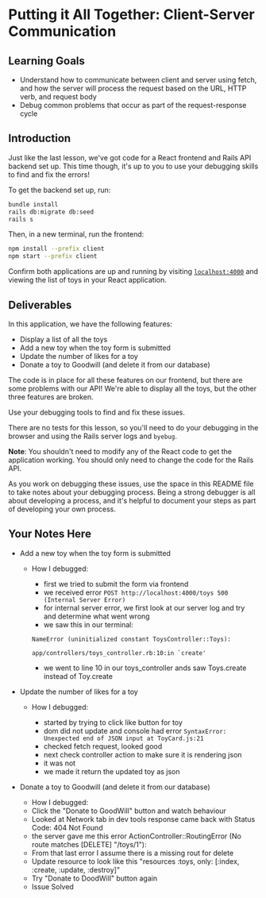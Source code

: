 # Putting it All Together: Client-Server Communication

## Learning Goals

- Understand how to communicate between client and server using fetch, and how
  the server will process the request based on the URL, HTTP verb, and request
  body
- Debug common problems that occur as part of the request-response cycle

## Introduction

Just like the last lesson, we've got code for a React frontend and Rails API
backend set up. This time though, it's up to you to use your debugging skills to
find and fix the errors!

To get the backend set up, run:

```sh
bundle install
rails db:migrate db:seed
rails s
```

Then, in a new terminal, run the frontend:

```sh
npm install --prefix client
npm start --prefix client
```

Confirm both applications are up and running by visiting
[`localhost:4000`](http://localhost:4000) and viewing the list of toys in your
React application.

## Deliverables

In this application, we have the following features:

- Display a list of all the toys
- Add a new toy when the toy form is submitted
- Update the number of likes for a toy
- Donate a toy to Goodwill (and delete it from our database)

The code is in place for all these features on our frontend, but there are some
problems with our API! We're able to display all the toys, but the other three
features are broken.

Use your debugging tools to find and fix these issues.

There are no tests for this lesson, so you'll need to do your debugging in the
browser and using the Rails server logs and `byebug`.

**Note**: You shouldn't need to modify any of the React code to get the
application working. You should only need to change the code for the Rails API.

As you work on debugging these issues, use the space in this README file to take
notes about your debugging process. Being a strong debugger is all about
developing a process, and it's helpful to document your steps as part of
developing your own process.

## Your Notes Here

- Add a new toy when the toy form is submitted

  - How I debugged:

    - first we tried to submit the form via frontend
    - we received error `POST http://localhost:4000/toys 500 (Internal Server Error)`
    - for internal server error, we first look at our server log and try and determine what went wrong
    - we saw this in our terminal:

    ```
    NameError (uninitialized constant ToysController::Toys):

    app/controllers/toys_controller.rb:10:in `create'
    ```

    - we went to line 10 in our toys_controller ands saw Toys.create instead of Toy.create

- Update the number of likes for a toy

  - How I debugged:

    - started by trying to click like button for toy
    - dom did not update and console had error `SyntaxError: Unexpected end of JSON input at ToyCard.js:21`
    - checked fetch request, looked good
    - next check controller action to make sure it is rendering json
    - it was not
    - we made it return the updated toy as json

- Donate a toy to Goodwill (and delete it from our database)

  - How I debugged:
  - Click the "Donate to GoodWill" button and watch behaviour
  - Looked at Network tab in dev tools response came back with Status Code: 404 Not Found
  - the server gave me this error ActionController::RoutingError (No route matches [DELETE] "/toys/1"):
  - From that last error I assume there is a missing rout for delete
  - Update resource to look like this "resources :toys, only: [:index, :create, :update, :destroy]"
  - Try "Donate to DoodWill" button again
  - Issue Solved
